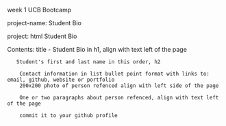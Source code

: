 week 1 UCB Bootcamp

project-name: Student Bio

project: html Student Bio

Contents: title - Student Bio in h1, align with text left of the page
       
       Student's first and last name in this order, h2 
        
        Contact information in list bullet point format with links to: email, github, website or portfolio 
        200x200 photo of person refenced align with left side of the page
        
        One or two paragraphs about person refenced, align with text left of the page
        
        commit it to your github profile

